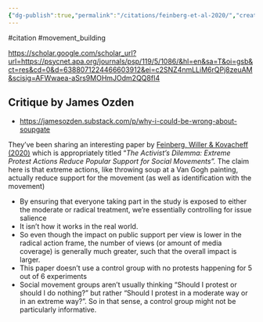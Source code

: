 ```yaml
---
{"dg-publish":true,"permalink":"/citations/feinberg-et-al-2020/","created":"2025-10-23T17:42:44.478+01:00","updated":"2025-10-23T18:06:08.780+01:00"}
---
```


#citation #movement_building 


https://scholar.google.com/scholar_url?url=https://psycnet.apa.org/journals/psp/119/5/1086/&hl=en&sa=T&oi=gsb&ct=res&cd=0&d=6388071224466603912&ei=c2SNZ4nmLLiM6rQPj8zeuAM&scisig=AFWwaea-aSrs9MOHmJOdm2QQ8fI4

## Critique by James Ozden
- https://jamesozden.substack.com/p/why-i-could-be-wrong-about-soupgate

They’ve been sharing an interesting paper by [Feinberg, Willer & Kovacheff (2020)](https://www.researchgate.net/profile/Matthew-Feinberg-2/publication/338562538_The_activist's_dilemma_Extreme_protest_actions_reduce_popular_support_for_social_movements/links/5ea5eff892851c1a90728bd5/The-activists-dilemma-Extreme-protest-actions-reduce-popular-support-for-social-movements.pdf) which is appropriately titled “*The Activist’s Dilemma: Extreme Protest Actions Reduce Popular Support for Social Movements”.* The claim here is that extreme actions, like throwing soup at a Van Gogh painting, actually reduce support for the movement (as well as identification with the movement)
- By ensuring that everyone taking part in the study is exposed to either the moderate or radical treatment, we’re essentially controlling for issue salience
- It isn’t how it works in the real world.
- So even though the impact on public support per view is lower in the radical action frame, the number of views (or amount of media coverage) is generally much greater, such that the overall impact is larger.
- This paper doesn’t use a control group with no protests happening for 5 out of 6 experiments
- Social movement groups aren’t usually thinking “Should I protest or should I do nothing?” but rather “Should I protest in a moderate way or in an extreme way?”. So in that sense, a control group might not be particularly informative.
